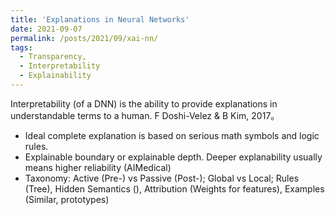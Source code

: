 ```yaml
---
title: 'Explanations in Neural Networks'
date: 2021-09-07
permalink: /posts/2021/09/xai-nn/
tags:
  - Transparency, 
  - Interpretability
  - Explainability
---
```


Interpretability (of a DNN) is the ability to provide explanations in understandable terms to a human. F Doshi-Velez & B Kim, 2017。

- Ideal complete explanation is based on serious math symbols and logic rules.
- Explainable boundary or explainable depth. Deeper explanability usually means higher reliability (AIMedical)
- Taxonomy: Active (Pre-) vs Passive (Post-); Global vs Local; Rules (Tree), Hidden Semantics (), Attribution (Weights for features), Examples (Similar, prototypes)

